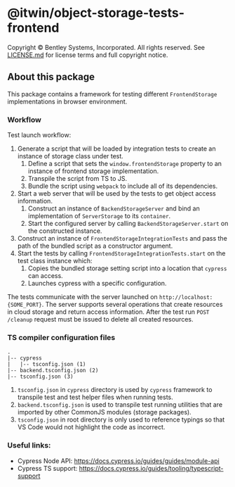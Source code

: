 # @itwin/object-storage-tests-frontend

Copyright © Bentley Systems, Incorporated. All rights reserved. See [LICENSE.md](./LICENSE.md) for license terms and full copyright notice.

## About this package

This package contains a framework for testing different `FrontendStorage` implementations in browser environment.

### Workflow

Test launch workflow:
1. Generate a script that will be loaded by integration tests to create an instance of storage class under test.
    1. Define a script that sets the `window.frontendStorage` property to an instance of frontend storage implementation.
    1. Transpile the script from TS to JS.
    1. Bundle the script using `webpack` to include all of its dependencies. 
1. Start a web server that will be used by the tests to get object access information.
    1. Construct an instance of `BackendStorageServer` and bind an implementation of `ServerStorage` to its `container`.
    1. Start the configured server by calling `BackendStorageServer.start` on the constructed instance.
1. Construct an instance of `FrontendStorageIntegrationTests` and pass the path of the bundled script as a constructor argument.
1. Start the tests by calling `FrontendStorageIntegrationTests.start` on the test class instance which:
    1. Copies the bundled storage setting script into a location that `cypress` can access.
    1. Launches cypress with a specific configuration.

The tests communicate with the server launched on `http://localhost:{SOME_PORT}`. The server supports several operations that create resources in cloud storage and return access information. After the test run `POST /cleanup` request must be issued to delete all created resources.

### TS compiler configuration files

```
.
|-- cypress
|   |-- tsconfig.json (1)
|-- backend.tsconfig.json (2)
|-- tsconfig.json (3)
```

1. `tsconfig.json` in `cypress` directory is used by `cypress` framework to transpile test and test helper files when running tests.
1. `backend.tsconfig.json` is used to transpile test running utilities that are imported by other CommonJS modules (storage packages).
1. `tsconfig.json` in root directory is only used to reference typings so that VS Code would not highlight the code as incorrect.

### Useful links:

- Cypress Node API: https://docs.cypress.io/guides/guides/module-api
- Cypress TS support: https://docs.cypress.io/guides/tooling/typescript-support
